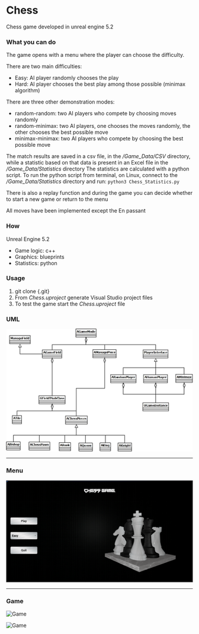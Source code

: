 # Chess
Chess game developed in unreal engine 5.2

### What you can do
The game opens with a menu where the player can choose the difficulty.   

There are two main difficulties:  
- Easy: AI player randomly chooses the play
- Hard: AI player chooses the best play among those possible (minimax algorithm)

There are three other demonstration modes:
- random-random: two AI players who compete by choosing moves randomly
- random-minimax: two AI players, one chooses the moves randomly, the other chooses the best possible move
- minimax-minimax: two AI players who compete by choosing the best possible move

The match results are saved in a csv file, in the */Game_Data/CSV* directory, 
while a statistic based on that data is present in an Excel file in the */Game_Data/Statistics* directory
The statistics are calculated with a python script.
To run the python script from terminal, on Linux, connect to the */Game_Data/Statistics* directory and run: ```python3 Chess_Statistics.py```

There is also a replay function and during the game you can decide whether to start a new game or return to the menu

All moves have been implemented except the En passant

### How
Unreal Engine 5.2
- Game logic: c++
- Graphics: blueprints
- Statistics: python

### Usage
1) git clone {.git}
2) From *Chess.uproject* generate Visual Studio project files
3) To test the game start the *Chess.uproject* file

### UML
![UML](./Readme_Img/UML.jpeg)
<hr>

### Menu
![Menu](./Readme_Img/Menu.png)
<hr>

### Game
![Game](./Readme_Img/Game1.png)

![Game](./Readme_Img/Game2.png)


